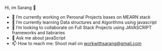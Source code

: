 Hi, im Sarang 👋

- 🔭 I’m currently working on Perosnal Projects bases on MEARN stack
- 🌱 I’m currently learning Data structures and Algorithms using javascript
- 👯 I’m looking to collaborate on Full Stack Projects using JAVASCRIPT frameworks and liabraries
- 💬 Ask me about javaScript
- 📫 How to reach me: Shoot mail on workwithsarang@gmail.com 

